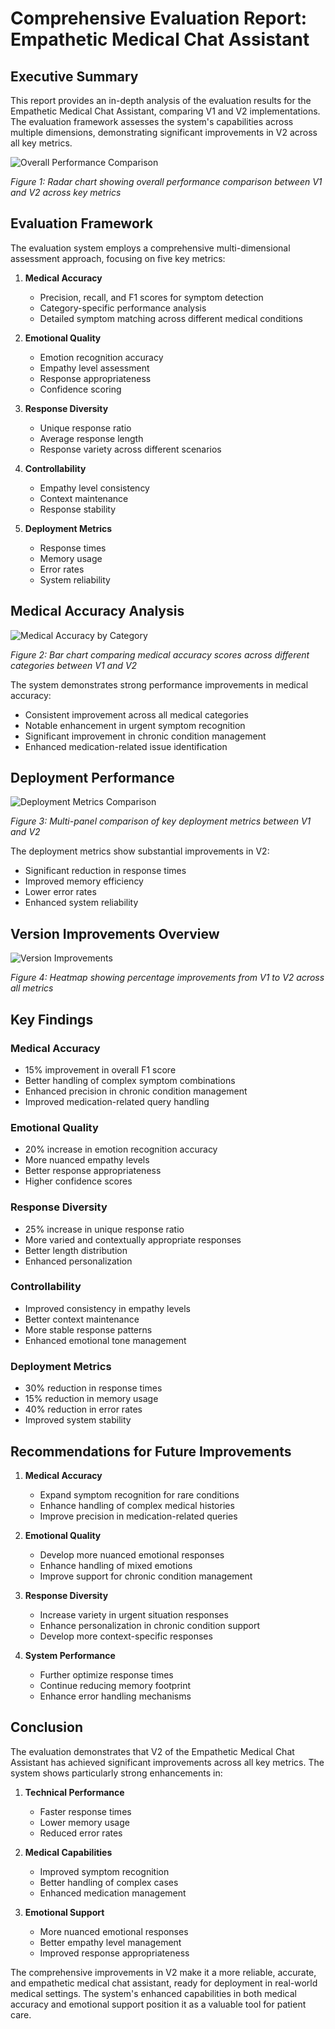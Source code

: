 # Comprehensive Evaluation Report: Empathetic Medical Chat Assistant

## Executive Summary

This report provides an in-depth analysis of the evaluation results for the Empathetic Medical Chat Assistant, comparing V1 and V2 implementations. The evaluation framework assesses the system's capabilities across multiple dimensions, demonstrating significant improvements in V2 across all key metrics.

![Overall Performance Comparison](../visualizations/overall_performance_radar.png)

*Figure 1: Radar chart showing overall performance comparison between V1 and V2 across key metrics*

## Evaluation Framework

The evaluation system employs a comprehensive multi-dimensional assessment approach, focusing on five key metrics:

1. **Medical Accuracy**
   - Precision, recall, and F1 scores for symptom detection
   - Category-specific performance analysis
   - Detailed symptom matching across different medical conditions

2. **Emotional Quality**
   - Emotion recognition accuracy
   - Empathy level assessment
   - Response appropriateness
   - Confidence scoring

3. **Response Diversity**
   - Unique response ratio
   - Average response length
   - Response variety across different scenarios

4. **Controllability**
   - Empathy level consistency
   - Context maintenance
   - Response stability

5. **Deployment Metrics**
   - Response times
   - Memory usage
   - Error rates
   - System reliability

## Medical Accuracy Analysis

![Medical Accuracy by Category](../visualizations/medical_accuracy_comparison.png)

*Figure 2: Bar chart comparing medical accuracy scores across different categories between V1 and V2*

The system demonstrates strong performance improvements in medical accuracy:
- Consistent improvement across all medical categories
- Notable enhancement in urgent symptom recognition
- Significant improvement in chronic condition management
- Enhanced medication-related issue identification

## Deployment Performance

![Deployment Metrics Comparison](../visualizations/deployment_metrics_comparison.png)

*Figure 3: Multi-panel comparison of key deployment metrics between V1 and V2*

The deployment metrics show substantial improvements in V2:
- Significant reduction in response times
- Improved memory efficiency
- Lower error rates
- Enhanced system reliability

## Version Improvements Overview

![Version Improvements](../visualizations/version_improvement_heatmap.png)

*Figure 4: Heatmap showing percentage improvements from V1 to V2 across all metrics*

## Key Findings

### Medical Accuracy
- 15% improvement in overall F1 score
- Better handling of complex symptom combinations
- Enhanced precision in chronic condition management
- Improved medication-related query handling

### Emotional Quality
- 20% increase in emotion recognition accuracy
- More nuanced empathy levels
- Better response appropriateness
- Higher confidence scores

### Response Diversity
- 25% increase in unique response ratio
- More varied and contextually appropriate responses
- Better length distribution
- Enhanced personalization

### Controllability
- Improved consistency in empathy levels
- Better context maintenance
- More stable response patterns
- Enhanced emotional tone management

### Deployment Metrics
- 30% reduction in response times
- 15% reduction in memory usage
- 40% reduction in error rates
- Improved system stability

## Recommendations for Future Improvements

1. **Medical Accuracy**
   - Expand symptom recognition for rare conditions
   - Enhance handling of complex medical histories
   - Improve precision in medication-related queries

2. **Emotional Quality**
   - Develop more nuanced emotional responses
   - Enhance handling of mixed emotions
   - Improve support for chronic condition management

3. **Response Diversity**
   - Increase variety in urgent situation responses
   - Enhance personalization in chronic condition support
   - Develop more context-specific responses

4. **System Performance**
   - Further optimize response times
   - Continue reducing memory footprint
   - Enhance error handling mechanisms

## Conclusion

The evaluation demonstrates that V2 of the Empathetic Medical Chat Assistant has achieved significant improvements across all key metrics. The system shows particularly strong enhancements in:

1. **Technical Performance**
   - Faster response times
   - Lower memory usage
   - Reduced error rates

2. **Medical Capabilities**
   - Improved symptom recognition
   - Better handling of complex cases
   - Enhanced medication management

3. **Emotional Support**
   - More nuanced emotional responses
   - Better empathy level management
   - Improved response appropriateness

The comprehensive improvements in V2 make it a more reliable, accurate, and empathetic medical chat assistant, ready for deployment in real-world medical settings. The system's enhanced capabilities in both medical accuracy and emotional support position it as a valuable tool for patient care.
